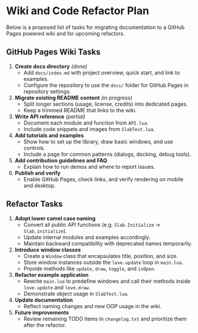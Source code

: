 # Wiki and Code Refactor Plan

Below is a proposed list of tasks for migrating documentation to a GitHub Pages powered wiki and for upcoming refactors.

## GitHub Pages Wiki Tasks
1. **Create docs directory** *(done)*
   - Add `docs/index.md` with project overview, quick start, and link to examples.
   - Configure the repository to use the `docs/` folder for GitHub Pages in repository settings.
2. **Migrate existing README content** *(in progress)*
   - Split longer sections (usage, license, credits) into dedicated pages.
   - Keep a trimmed README that links to the wiki.
3. **Write API reference** *(partial)*
   - Document each module and function from `API.lua`.
   - Include code snippets and images from `SlabTest.lua`.
4. **Add tutorials and examples**
   - Show how to set up the library, draw basic windows, and use controls.
   - Include a page for common patterns (dialogs, docking, debug tools).
5. **Add contribution guidelines and FAQ**
   - Explain how to run demos and where to report issues.
6. **Publish and verify**
   - Enable GitHub Pages, check links, and verify rendering on mobile and desktop.

## Refactor Tasks
1. **Adopt lower camel case naming**
   - Convert all public API functions (e.g. `Slab.Initialize` -> `Slab.initialize`).
   - Update internal modules and examples accordingly.
   - Maintain backward compatibility with deprecated names temporarily.
2. **Introduce window classes**
   - Create a `Window` class that encapsulates title, position, and size.
   - Store window instances outside the `love.update` loop in `main.lua`.
   - Provide methods like `update`, `draw`, `toggle`, and `isOpen`.
3. **Refactor example application**
   - Rewrite `main.lua` to predefine windows and call their methods inside `love.update` and `love.draw`.
   - Demonstrate object usage in `SlabTest.lua`.
4. **Update documentation**
   - Reflect naming changes and new OOP usage in the wiki.
5. **Future improvements**
   - Review remaining TODO items in `changelog.txt` and prioritize them after the refactor.
